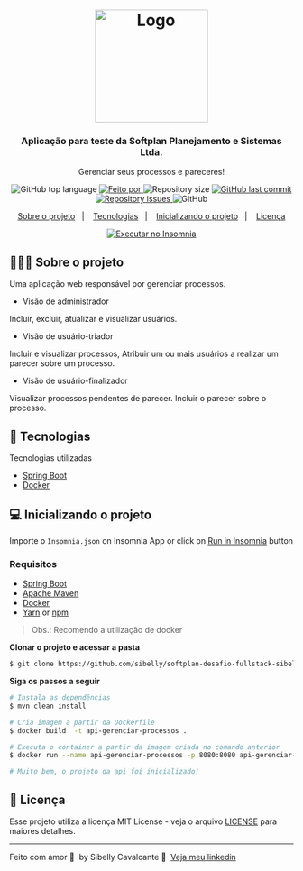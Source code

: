 <h1 align="center">
  <img alt="Logo" src="https://www.softplan.com.br/wp-content/themes/softplan-2019/imagens/logo_versao_positiva.svg" width="200px">
</h1>

<h3 align="center">
  Aplicação para teste da Softplan Planejamento e Sistemas Ltda.
</h3>

<p align="center">Gerenciar seus processos e pareceres!</p>

<p align="center">
  <img alt="GitHub top language" src="https://img.shields.io/github/languages/top/sibelly/softplan-desafio-fullstack-sibelly-cavalcante?color=%23FF9000">

  <a href="https://www.linkedin.com/in/sibelly/" target="_blank" rel="noopener noreferrer">
    <img alt="Feito por" src="https://img.shields.io/badge/made%20by-sibelly%20cavalcante-%23FF9000">
  </a>

  <img alt="Repository size" src="https://img.shields.io/github/repo-size/sibelly/softplan-desafio-fullstack-sibelly-cavalcante?color=%23FF9000">

  <a href="https://github.com/sibelly/softplan-desafio-fullstack-sibelly-cavalcante/commits/master">
    <img alt="GitHub last commit" src="https://img.shields.io/github/last-commit/sibelly/softplan-desafio-fullstack-sibelly-cavalcante?color=%23FF9000">
  </a>

  <a href="https://github.com/sibelly/softplan-desafio-fullstack-sibelly-cavalcante/issues">
    <img alt="Repository issues" src="https://img.shields.io/github/issues/sibelly/softplan-desafio-fullstack-sibelly-cavalcante?color=%23FF9000">
  </a>

  <img alt="GitHub" src="https://img.shields.io/github/license/sibelly/softplan-desafio-fullstack-sibelly-cavalcante?color=%23FF9000">
</p>

<p align="center">
  <a href="#%EF%B8%8F-sobre-o-projeto">Sobre o projeto</a>&nbsp;&nbsp;&nbsp;|&nbsp;&nbsp;&nbsp;
  <a href="#-tecnologias">Tecnologias</a>&nbsp;&nbsp;&nbsp;|&nbsp;&nbsp;&nbsp;
  <a href="#-inicializando-o-projeto">Inicializando o projeto</a>&nbsp;&nbsp;&nbsp;|&nbsp;&nbsp;&nbsp;
  <a href="#-licenca">Licença</a>
</p>

<p id="insomniaButton" 
align="center">
  <a href="https://insomnia.rest/run/?label=ApiGerenciarProcessos%20-%20sibelly&uri=https%3A%2F%2Fraw.githubusercontent.com%2Fsibelly%2Fsoftplan-desafio-fullstack-sibelly-cavalcante%2.github%2Fmaster%2FInsomnia.json" target="_blank"><img src="https://insomnia.rest/images/run.svg" alt="Executar no Insomnia"></a>
</p>

## 💇🏻‍♂️ Sobre o projeto

Uma aplicação web responsável por gerenciar processos.

- Visão de administrador

Incluir, excluir, atualizar e visualizar usuários.

- Visão de usuário-triador

Incluir e visualizar processos,
Atribuir um ou mais usuários a realizar um parecer sobre um processo.

- Visão de usuário-finalizador

Visualizar processos pendentes de parecer.
Incluir o parecer sobre o processo.


## 🚀 Tecnologias

Tecnologias utilizadas

- [Spring Boot](https://spring.io/projects/spring-boot)
- [Docker](https://www.docker.com/)

## 💻 Inicializando o projeto

Importe o `Insomnia.json` on Insomnia App or click on [Run in Insomnia](#insomniaButton) button

### Requisitos

- [Spring Boot](https://spring.io/projects/spring-boot)
- [Apache Maven](https://maven.apache.org/)
- [Docker](https://www.docker.com/)
- [Yarn](https://classic.yarnpkg.com/) or [npm](https://www.npmjs.com/)

> Obs.: Recomendo a utilização de docker

**Clonar o projeto e acessar a pasta**

```bash
$ git clone https://github.com/sibelly/softplan-desafio-fullstack-sibelly-cavalcante.git && cd api-gerenciar-projetos
```

**Siga os passos a seguir**

```bash
# Instala as dependências
$ mvn clean install

# Cria imagem a partir da Dockerfile
$ docker build  -t api-gerenciar-processos . 

# Executa o container a partir da imagem criada no comando anterior
$ docker run --name api-gerenciar-processos -p 8080:8080 api-gerenciar-processos

# Muito bem, o projeto da api foi inicializado!
```
## 📝 Licença

Esse projeto utiliza a licença MIT License - veja o arquivo [LICENSE](LICENSE) para maiores detalhes.

---

Feito com amor 💜 &nbsp;by Sibelly Cavalcante 👋 &nbsp;[Veja meu linkedin](https://www.linkedin.com/in/sibelly-cavalcante/)